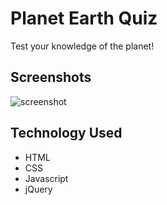 # Planet Earth Quiz

Test your knowledge of the planet!

## Screenshots

![screenshot](https://user-images.githubusercontent.com/32127270/43608129-38a513de-9655-11e8-8cec-0d5ee5b2fc30.png)

## Technology Used

- HTML
- CSS
- Javascript
- jQuery
